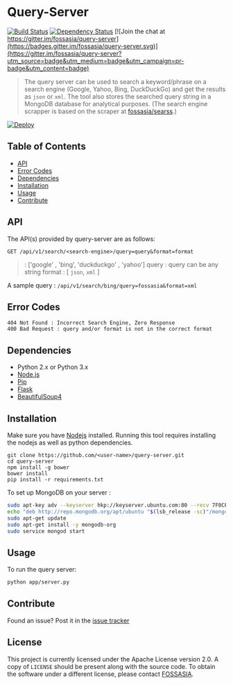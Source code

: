 # Query-Server

[![Build Status](https://travis-ci.org/fossasia/query-server.svg?branch=master)](https://travis-ci.org/fossasia/query-server)
[![Dependency Status](https://david-dm.org/fossasia/query-server.svg)](https://david-dm.org/ossasia/query-server)
[![Join the chat at https://gitter.im/fossasia/query-server](https://badges.gitter.im/fossasia/query-server.svg)](https://gitter.im/fossasia/query-server?utm_source=badge&utm_medium=badge&utm_campaign=pr-badge&utm_content=badge)

> The query server can be used to search a keyword/phrase on a search engine (Google, Yahoo, Bing, DuckDuckGo) and get the results as `json` or `xml`. The tool also stores the searched query string in a MongoDB database for analytical purposes. (The search engine scrapper is based on the scraper at [fossasia/searss](https://github.com/fossasia/searss).)

[![Deploy](https://www.herokucdn.com/deploy/button.svg)](https://heroku.com/deploy?template=https://github.com/fossasia/query-server)

## Table of Contents

- [API](#api)
- [Error Codes](#error-codes)
- [Dependencies](#dependencies)
- [Installation](#installation)
- [Usage](#usage)
- [Contribute](#contribute)

## API

The API(s) provided by query-server are as follows:

` GET /api/v1/search/<search-engine>/query=query&format=format `

> <search-engine> : ['google' , 'bing', 'duckduckgo' , 'yahoo']
> query : query can be any string
> format : [ `json`, `xml` ]

A sample query : `/api/v1/search/bing/query=fossasia&format=xml`

## Error Codes
    404 Not Found : Incorrect Search Engine, Zero Response
    400 Bad Request : query and/or format is not in the correct format

## Dependencies

* Python 2.x or Python 3.x
* [Node.js](https://nodejs.org/en/)
* [Pip](https://pip.pypa.io/en/stable/installing/)
* [Flask](http://flask.pocoo.org/)
* [BeautifulSoup4](https://www.crummy.com/software/BeautifulSoup/bs4/doc/)


## Installation

Make sure you have [Nodejs](https://nodejs.org/en/) installed.
Running this tool requires installing the nodejs as well as python dependencies.

```
git clone https://github.com/<user-name>/query-server.git 
cd query-server
npm install -g bower
bower install
pip install -r requirements.txt
```

To set up MongoDB on your server : 
```bash
sudo apt-key adv --keyserver hkp://keyserver.ubuntu.com:80 --recv 7F0CEB10
echo "deb http://repo.mongodb.org/apt/ubuntu "$(lsb_release -sc)"/mongodb-org/3.0 multiverse" | sudo tee /etc/apt/sources.list.d/mongodb-org-3.0.list
sudo apt-get update
sudo apt-get install -y mongodb-org
sudo service mongod start
```

## Usage

To run the query server: 
```bash
python app/server.py
```

## Contribute

Found an issue? Post it in the [issue tracker](https://github.com/fossasia/query-server/issues)

## License

This project is currently licensed under the Apache License version 2.0. A copy of `LICENSE` should be present along with the source code. To obtain the software under a different license, please contact [FOSSASIA](http://blog.fossasia.org/contact/).

